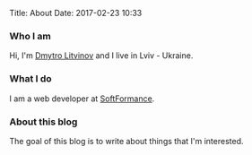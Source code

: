 Title: About
Date: 2017-02-23 10:33

### Who I am

Hi, I'm [Dmytro Litvinov](https://linkedin.com/in/dmytrolitvinov) and I live in Lviv - Ukraine.

### What I do

I am a web developer at [SoftFormance](https://www.softformance.com/).

### About this blog

The goal of this blog is to write about things that I'm interested.
